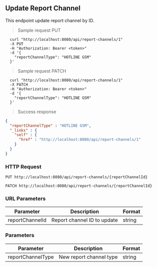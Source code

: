 ## Update Report Channel
This endpoint update report channel by ID.

> Sample request PUT

```shell
  curl "http://localhost:8080/api/report-channels/1"
  -X PUT
  -H "Authorization: Bearer <token>"
  -d '{
    "reportChannelType": "HOTLINE GSM"
  }'
```

> Sample request PATCH

```shell
  curl "http://localhost:8080/api/report-channels/1"
  -X PATCH
  -H "Authorization: Bearer <token>"
  -d '{
    "reportChannelType": "HOTLINE GSM"
  }'
```

> Success response

```json
{
  "reportChannelType" : "HOTLINE GSM",
  "_links" : {
    "self" : {
      "href" : "http://localhost:8080/api/report-channels/1"
    }
  }
}
```

### HTTP Request

`PUT http://localhost:8080/api/report-channels/{reportChannelId}`

`PATCH http://localhost:8080/api/report-channels/{reportChannelId}`

### URL Parameters

Parameter | Description | Format
--------- | ----------- | ---------
reportChannelId | Report channel ID to update | string

### Parameters

Parameter | Description | Format
--------- | ----------- | ---------
reportChannelType | New report channel type | string
